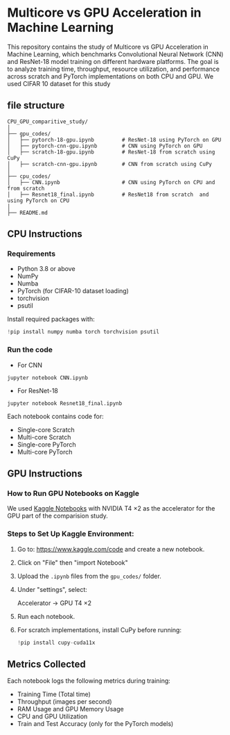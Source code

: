 # Multicore vs GPU Acceleration in Machine Learning

This repository contains the study of Multicore vs GPU Acceleration in Machine Learning, which benchmarks Convolutional Neural Network (CNN) and ResNet-18 model training on different hardware platforms. The goal is to analyze training time, throughput, resource utilization, and performance across scratch and PyTorch implementations on both CPU and GPU. We used CIFAR 10 dataset for this study

## file structure
```
CPU_GPU_comparitive_study/
│
├── gpu_codes/                       
│   ├── pytorch-18-gpu.ipynb         # ResNet-18 using PyTorch on GPU
│   ├── pytorch-cnn-gpu.ipynb        # CNN using PyTorch on GPU
│   ├── scratch-18-gpu.ipynb         # ResNet-18 from scratch using CuPy
│   ├── scratch-cnn-gpu.ipynb        # CNN from scratch using CuPy
│
├── cpu_codes/                      
│   ├── CNN.ipynb                    # CNN using PyTorch on CPU and from scratch
│   ├── Resnet18_final.ipynb         # ResNet18 from scratch  and using PyTorch on CPU
│
├── README.md                        
```
## CPU Instructions
### Requirements
- Python 3.8 or above
- NumPy
- Numba
- PyTorch (for CIFAR-10 dataset loading)
- torchvision
- psutil

Install required packages with:
```python
!pip install numpy numba torch torchvision psutil
```
### Run the code
* For CNN
```
jupyter notebook CNN.ipynb

```
* For ResNet-18
```
jupyter notebook Resnet18_final.ipynb

```

Each notebook contains code for:
- Single-core Scratch
- Multi-core Scratch
- Single-core PyTorch
- Multi-core PyTorch


## GPU Instructions

### How to Run GPU Notebooks on Kaggle

We used [Kaggle Notebooks](https://www.kaggle.com/code) with NVIDIA T4 ×2 as the accelerator for the GPU part of the comparision study.

### Steps to Set Up Kaggle Environment:

1. Go to: https://www.kaggle.com/code and create a new notebook.

2. Click on "File" then "import Notebook"

3. Upload the `.ipynb` files from the `gpu_codes/` folder.

4. Under "settings", select:
   
   Accelerator -> GPU T4 ×2

5. Run each notebook.

6. For scratch implementations, install CuPy before running:

   ```python
   !pip install cupy-cuda11x
   ```



## Metrics Collected

Each notebook logs the following metrics during training:

- Training Time (Total time)
- Throughput (images per second)
- RAM Usage and GPU Memory Usage
- CPU and GPU Utilization
- Train and Test Accuracy (only for the PyTorch models)









